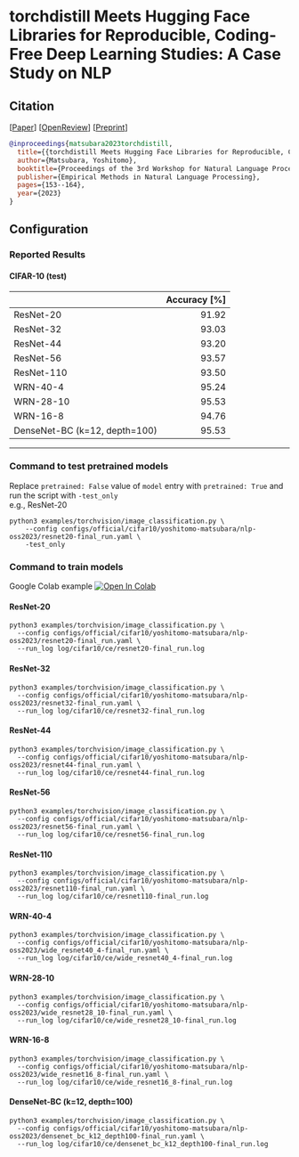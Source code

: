 # torchdistill Meets Hugging Face Libraries for Reproducible, Coding-Free Deep Learning Studies: A Case Study on NLP
## Citation
[[Paper](https://aclanthology.org/2023.nlposs-1.18/)] [[OpenReview](https://openreview.net/forum?id=A5Axeeu1Bo)] [[Preprint](https://arxiv.org/abs/2310.17644)]  
```bibtex
@inproceedings{matsubara2023torchdistill,
  title={{torchdistill Meets Hugging Face Libraries for Reproducible, Coding-Free Deep Learning Studies: A Case Study on NLP}},
  author={Matsubara, Yoshitomo},
  booktitle={Proceedings of the 3rd Workshop for Natural Language Processing Open Source Software (NLP-OSS 2023)},
  publisher={Empirical Methods in Natural Language Processing},
  pages={153--164},
  year={2023}
}
```

## Configuration
### Reported Results
#### CIFAR-10 (test)
|                               |  Accuracy [%] |
|-------------------------------|--------------:|
| ResNet-20                     |         91.92 |
| ResNet-32                     |         93.03 |
| ResNet-44                     |         93.20 |
| ResNet-56                     |         93.57 |
| ResNet-110                    |         93.50 |
| WRN-40-4                      |         95.24 |
| WRN-28-10                     |         95.53 |
| WRN-16-8                      |         94.76 |
| DenseNet-BC (k=12, depth=100) |         95.53 |

---
### Command to test pretrained models

Replace `pretrained: False` value of `model` entry with `pretrained: True` and run the script with `-test_only`  
e.g., ResNet-20
```shell
python3 examples/torchvision/image_classification.py \
    --config configs/official/cifar10/yoshitomo-matsubara/nlp-oss2023/resnet20-final_run.yaml \
    -test_only
```

### Command to train models

Google Colab example [![Open In Colab](https://colab.research.google.com/assets/colab-badge.svg)](https://colab.research.google.com/github/yoshitomo-matsubara/torchdistill/blob/master/demo/cifar_training.ipynb)

#### ResNet-20

```shell
python3 examples/torchvision/image_classification.py \
  --config configs/official/cifar10/yoshitomo-matsubara/nlp-oss2023/resnet20-final_run.yaml \
  --run_log log/cifar10/ce/resnet20-final_run.log
```

#### ResNet-32

```shell
python3 examples/torchvision/image_classification.py \
  --config configs/official/cifar10/yoshitomo-matsubara/nlp-oss2023/resnet32-final_run.yaml \
  --run_log log/cifar10/ce/resnet32-final_run.log
```

#### ResNet-44

```shell
python3 examples/torchvision/image_classification.py \
  --config configs/official/cifar10/yoshitomo-matsubara/nlp-oss2023/resnet44-final_run.yaml \
  --run_log log/cifar10/ce/resnet44-final_run.log
```

#### ResNet-56

```shell
python3 examples/torchvision/image_classification.py \
  --config configs/official/cifar10/yoshitomo-matsubara/nlp-oss2023/resnet56-final_run.yaml \
  --run_log log/cifar10/ce/resnet56-final_run.log
```

#### ResNet-110

```shell
python3 examples/torchvision/image_classification.py \
  --config configs/official/cifar10/yoshitomo-matsubara/nlp-oss2023/resnet110-final_run.yaml \
  --run_log log/cifar10/ce/resnet110-final_run.log
```

#### WRN-40-4

```shell
python3 examples/torchvision/image_classification.py \
  --config configs/official/cifar10/yoshitomo-matsubara/nlp-oss2023/wide_resnet40_4-final_run.yaml \
  --run_log log/cifar10/ce/wide_resnet40_4-final_run.log
```

#### WRN-28-10

```shell
python3 examples/torchvision/image_classification.py \
  --config configs/official/cifar10/yoshitomo-matsubara/nlp-oss2023/wide_resnet28_10-final_run.yaml \
  --run_log log/cifar10/ce/wide_resnet28_10-final_run.log
```

#### WRN-16-8

```shell
python3 examples/torchvision/image_classification.py \
  --config configs/official/cifar10/yoshitomo-matsubara/nlp-oss2023/wide_resnet16_8-final_run.yaml \
  --run_log log/cifar10/ce/wide_resnet16_8-final_run.log
```

#### DenseNet-BC (k=12, depth=100)

```shell
python3 examples/torchvision/image_classification.py \
  --config configs/official/cifar10/yoshitomo-matsubara/nlp-oss2023/densenet_bc_k12_depth100-final_run.yaml \
  --run_log log/cifar10/ce/densenet_bc_k12_depth100-final_run.log
```
